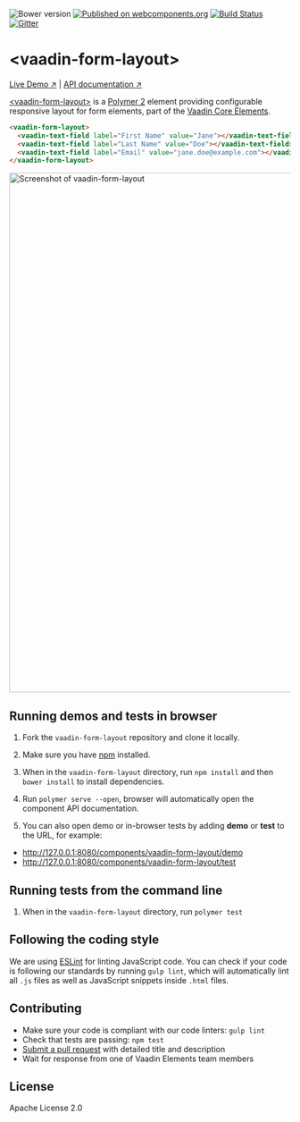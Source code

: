![Bower version](https://img.shields.io/bower/v/vaadin-form-layout.svg)
[![Published on webcomponents.org](https://img.shields.io/badge/webcomponents.org-published-blue.svg)](https://www.webcomponents.org/element/vaadin/vaadin-form-layout)
[![Build Status](https://travis-ci.org/vaadin/vaadin-form-layout.svg?branch=master)](https://travis-ci.org/vaadin/vaadin-form-layout)
[![Gitter](https://badges.gitter.im/Join%20Chat.svg)](https://gitter.im/vaadin/vaadin-core-elements?utm_source=badge&utm_medium=badge&utm_campaign=pr-badge)

# &lt;vaadin-form-layout&gt;

[Live Demo ↗](https://vaadin.com/elements/vaadin-form-layout/html-examples)
|
[API documentation ↗](https://vaadin.com/elements/vaadin-form-layout/html-api)

[&lt;vaadin-form-layout&gt;](https://vaadin.com/elements/vaadin-form-layout) is a [Polymer 2](http://polymer-project.org) element providing configurable responsive layout for form elements, part of the [Vaadin Core Elements](https://vaadin.com/elements).

<!--
```
<custom-element-demo height="150">
  <template>
    <script src="../webcomponentsjs/webcomponents-lite.js"></script>
    <link rel="import" href="vaadin-form-layout.html">
    <link rel="import" href="../vaadin-text-field/vaadin-text-field.html">
    <next-code-block></next-code-block>
  </template>
</custom-element-demo>
```
-->
```html
<vaadin-form-layout>
  <vaadin-text-field label="First Name" value="Jane"></vaadin-text-field>
  <vaadin-text-field label="Last Name" value="Doe"></vaadin-text-field>
  <vaadin-text-field label="Email" value="jane.doe@example.com"></vaadin-text-field>
</vaadin-form-layout>
```

[<img src="https://raw.githubusercontent.com/vaadin/vaadin-form-layout/master/screenshot.png" width="930" alt="Screenshot of vaadin-form-layout">](https://vaadin.com/elements/-/element/vaadin-form-layout)


## Running demos and tests in browser

1. Fork the `vaadin-form-layout` repository and clone it locally.

1. Make sure you have [npm](https://www.npmjs.com/) installed.

1. When in the `vaadin-form-layout` directory, run `npm install` and then `bower install` to install dependencies.

1. Run `polymer serve --open`, browser will automatically open the component API documentation.

1. You can also open demo or in-browser tests by adding **demo** or **test** to the URL, for example:

  - http://127.0.0.1:8080/components/vaadin-form-layout/demo
  - http://127.0.0.1:8080/components/vaadin-form-layout/test


## Running tests from the command line

1. When in the `vaadin-form-layout` directory, run `polymer test`


## Following the coding style

We are using [ESLint](http://eslint.org/) for linting JavaScript code. You can check if your code is following our standards by running `gulp lint`, which will automatically lint all `.js` files as well as JavaScript snippets inside `.html` files.


## Contributing

  - Make sure your code is compliant with our code linters: `gulp lint`
  - Check that tests are passing: `npm test`
  - [Submit a pull request](https://www.digitalocean.com/community/tutorials/how-to-create-a-pull-request-on-github) with detailed title and description
  - Wait for response from one of Vaadin Elements team members


## License

Apache License 2.0
